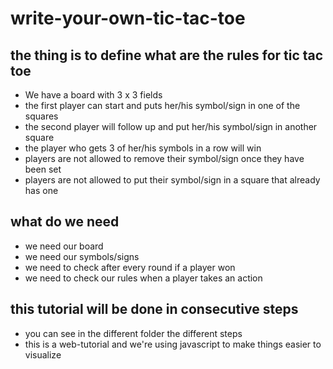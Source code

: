 # write-your-own-tic-tac-toe


## the thing is to define what are the rules for tic tac toe
 - We have a board with 3 x 3 fields
 - the first player can start and puts her/his symbol/sign in one of the squares
 - the second player will follow up and put her/his symbol/sign in another square
 - the player who gets 3 of her/his symbols in a row will win
 - players are not allowed to remove their symbol/sign once they have been set
 - players are not allowed to put their symbol/sign in a square that already has one
 
## what do we need 

 - we need our board
 - we need our symbols/signs
 - we need to check after every round if a player won
 - we need to check our rules when a player takes an action
 
## this tutorial will be done in consecutive steps
 - you can see in the different folder the different steps
 - this is a web-tutorial and we're using javascript to make things easier to visualize
